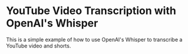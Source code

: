 # YouTube Video Transcription with OpenAI's Whisper
This is a simple example of how to use OpenAI's Whisper to transcribe a YouTube video and shorts.
